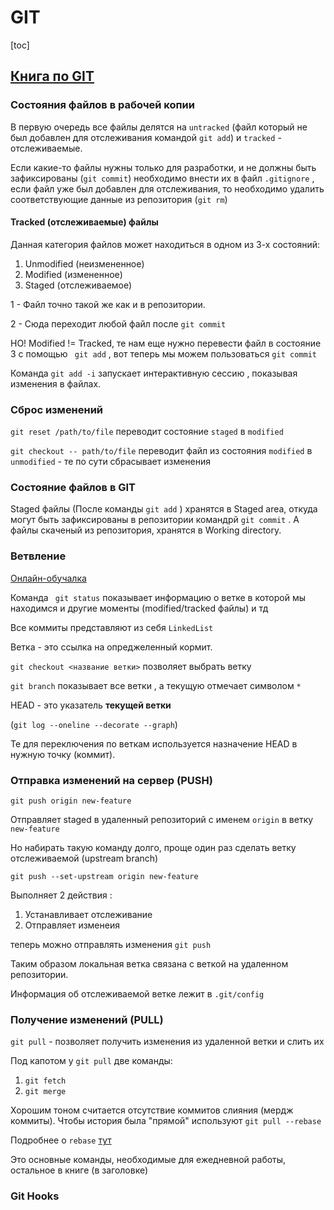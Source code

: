 # GIT

[toc]

## [Книга по GIT](https://git-scm.com/book/ru/v2)

### Состояния файлов в рабочей копии

В первую очередь все файлы делятся на `untracked` (файл который не был добавлен для отслеживания командой `git add`) и `tracked` - отслеживаемые.

Если какие-то файлы нужны только для разработки, и не должны быть зафиксированы (`git commit`) необходимо внести их в файл `.gitignore`  , если файл уже был добавлен для отслеживания, то необходимо удалить соответствующие данные из репозитория (`git rm`)

#### Tracked (отслеживаемые) файлы

Данная категория файлов может находиться в одном из 3-х состояний:

1. Unmodified (неизмененное)
2. Modified (измененное)
3. Staged (отслеживаемое)

1 - Файл точно такой же как и в репозитории.

2 - Сюда переходит любой файл после `git commit` 

НО! Modified != Tracked, те нам еще нужно перевести файл в состояние 3 с помощью ` git add` , вот теперь мы можем пользоваться `git commit`  

Команда `git add -i`  запускает интерактивную сессию , показывая изменения в файлах.

### Сброс изменений

`git reset /path/to/file` переводит состояние `staged` в `modified` 

`git checkout -- path/to/file` переводит файл из состояния `modified` в `unmodified` - те по сути сбрасывает изменения

### Состояние файлов в GIT

Staged файлы (После команды `git add` ) хранятся в Staged area, откуда могут быть зафиксированы в репозитории командрй `git commit` . А файлы скаченый из репозитория, хранятся в Working directory.

### Ветвление

[Онлайн-обучалка](https://learngitbranching.js.org)

Команда ` git status` показывает информацию о ветке в которой мы находимся и другие моменты (modified/tracked файлы) и тд

Все коммиты представляют из себя `LinkedList`

Ветка - это ссылка на опреджеленный кормит.

`git checkout <название ветки>` позволяет выбрать ветку

`git branch` показывает все ветки , а текущую отмечает символом `*` 

HEAD - это указатель **текущей ветки** 

(`git log --oneline --decorate --graph`)

Те для переключения по веткам используется назначение HEAD  в нужную точку (коммит).

### Отправка изменений на сервер (PUSH)

`git push origin new-feature`

Отправляет staged в удаленный репозиторий с именем `origin` в ветку `new-feature`

Но набирать такую команду долго, проще один раз сделать ветку отслеживаемой (upstream branch)

`git push --set-upstream origin new-feature`

Выполняет 2 действия :

1. Устанавливает отслеживание
2. Отправляет изменеия

теперь можно отправлять изменения `git push`

Таким образом локальная ветка связана с веткой на удаленном репозитории.

Информация об отслеживаемой ветке лежит в `.git/config`

### Получение изменений (PULL)

`git pull` - позволяет получить изменения из удаленной ветки  и слить их

Под капотом у `git pull` две команды: 

1. `git fetch`
2. `git merge`

Хорошим тоном считается отсутствие коммитов слияния (мердж коммиты). Чтобы история была "прямой" используют `git pull --rebase`

Подробнее о `rebase` [тут](https://git-scm.com/book/ru/v1/Ветвление-в-Git-Перемещение)

Это основные команды, необходимые для ежедневной работы, остальное в книге (в заголовке)

### Git Hooks

